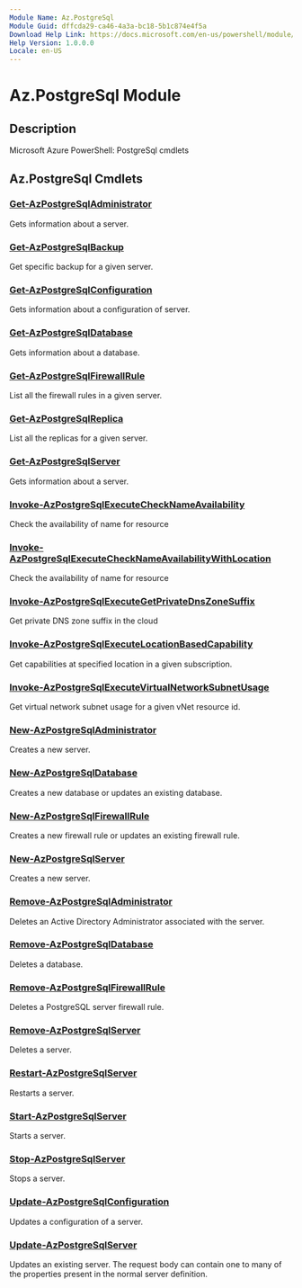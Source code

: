 ```yaml
---
Module Name: Az.PostgreSql
Module Guid: dffcda29-ca46-4a3a-bc18-5b1c874e4f5a
Download Help Link: https://docs.microsoft.com/en-us/powershell/module/az.postgresql
Help Version: 1.0.0.0
Locale: en-US
---
```


# Az.PostgreSql Module
## Description
Microsoft Azure PowerShell: PostgreSql cmdlets

## Az.PostgreSql Cmdlets
### [Get-AzPostgreSqlAdministrator](Get-AzPostgreSqlAdministrator.md)
Gets information about a server.

### [Get-AzPostgreSqlBackup](Get-AzPostgreSqlBackup.md)
Get specific backup for a given server.

### [Get-AzPostgreSqlConfiguration](Get-AzPostgreSqlConfiguration.md)
Gets information about a configuration of server.

### [Get-AzPostgreSqlDatabase](Get-AzPostgreSqlDatabase.md)
Gets information about a database.

### [Get-AzPostgreSqlFirewallRule](Get-AzPostgreSqlFirewallRule.md)
List all the firewall rules in a given server.

### [Get-AzPostgreSqlReplica](Get-AzPostgreSqlReplica.md)
List all the replicas for a given server.

### [Get-AzPostgreSqlServer](Get-AzPostgreSqlServer.md)
Gets information about a server.

### [Invoke-AzPostgreSqlExecuteCheckNameAvailability](Invoke-AzPostgreSqlExecuteCheckNameAvailability.md)
Check the availability of name for resource

### [Invoke-AzPostgreSqlExecuteCheckNameAvailabilityWithLocation](Invoke-AzPostgreSqlExecuteCheckNameAvailabilityWithLocation.md)
Check the availability of name for resource

### [Invoke-AzPostgreSqlExecuteGetPrivateDnsZoneSuffix](Invoke-AzPostgreSqlExecuteGetPrivateDnsZoneSuffix.md)
Get private DNS zone suffix in the cloud

### [Invoke-AzPostgreSqlExecuteLocationBasedCapability](Invoke-AzPostgreSqlExecuteLocationBasedCapability.md)
Get capabilities at specified location in a given subscription.

### [Invoke-AzPostgreSqlExecuteVirtualNetworkSubnetUsage](Invoke-AzPostgreSqlExecuteVirtualNetworkSubnetUsage.md)
Get virtual network subnet usage for a given vNet resource id.

### [New-AzPostgreSqlAdministrator](New-AzPostgreSqlAdministrator.md)
Creates a new server.

### [New-AzPostgreSqlDatabase](New-AzPostgreSqlDatabase.md)
Creates a new database or updates an existing database.

### [New-AzPostgreSqlFirewallRule](New-AzPostgreSqlFirewallRule.md)
Creates a new firewall rule or updates an existing firewall rule.

### [New-AzPostgreSqlServer](New-AzPostgreSqlServer.md)
Creates a new server.

### [Remove-AzPostgreSqlAdministrator](Remove-AzPostgreSqlAdministrator.md)
Deletes an Active Directory Administrator associated with the server.

### [Remove-AzPostgreSqlDatabase](Remove-AzPostgreSqlDatabase.md)
Deletes a database.

### [Remove-AzPostgreSqlFirewallRule](Remove-AzPostgreSqlFirewallRule.md)
Deletes a PostgreSQL server firewall rule.

### [Remove-AzPostgreSqlServer](Remove-AzPostgreSqlServer.md)
Deletes a server.

### [Restart-AzPostgreSqlServer](Restart-AzPostgreSqlServer.md)
Restarts a server.

### [Start-AzPostgreSqlServer](Start-AzPostgreSqlServer.md)
Starts a server.

### [Stop-AzPostgreSqlServer](Stop-AzPostgreSqlServer.md)
Stops a server.

### [Update-AzPostgreSqlConfiguration](Update-AzPostgreSqlConfiguration.md)
Updates a configuration of a server.

### [Update-AzPostgreSqlServer](Update-AzPostgreSqlServer.md)
Updates an existing server.
The request body can contain one to many of the properties present in the normal server definition.

